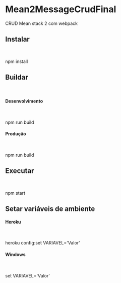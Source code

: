 # Mean2MessageCrudFinal
CRUD Mean stack 2 com webpack

<h2>Instalar</h2>
<br>
<p>npm install
<br>

<h2>Buildar</h2>
<br>
<h4>Desenvolvimento</h4>
<br>
<p>npm run build
<br>
<h4>Produção</h4>
<br>
<p>npm run build
<br>

<h2>Executar</h2>
<br>
<p>npm start
<br>

<h2>Setar variáveis de ambiente</h2>
<h4>Heroku</h4>
<br>
<p>heroku config:set VARIAVEL='Valor'
<br>

<h4>Windows</h4>
<br>
<p>set VARIAVEL='Valor'
<br>
